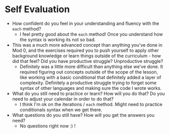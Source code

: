 # Self Evaluation

- How confident do you feel in your understanding and fluency with the `each` method?
    - I feel pretty good about the `each` method! Once you understand how the syntax is working its not so bad.
- This was a much more advanced concept than anything you've done in Mod 0, and the exercises required you to push yourself to apply other background knowledge or learn things outside of the curriculum - how did that feel? Did you have productive struggle? Unproductive struggle?
    - Definitely was a little more difficult than anything else we've done. It required figuring out concepts outside of the scope of the lesson, like working with a basic conditional that definitely added a layer of complexity. Definitely a productive struggle trying to forget some syntax of other languages and making sure the code I wrote works.
- What do you still need to practice or learn? How will you do that? Do you need to adjust your calendar in order to do that?
    - I think I'm ok on the iterations / `each` method. Might need to practice conditionals syntax when we get there.
- What questions do you still have? How will you get the answers you need?
    - No questions right now :) !